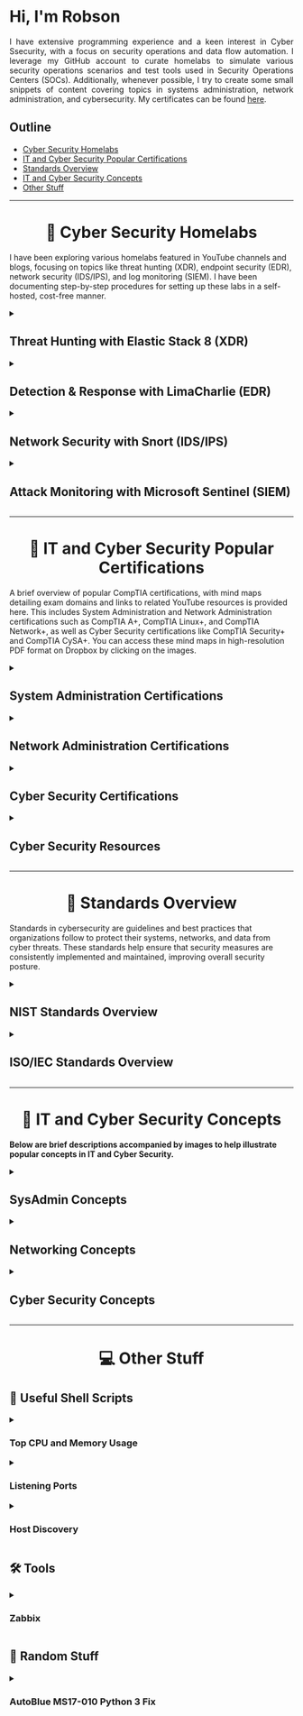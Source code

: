 <div align="justify">
    
# Hi, I'm Robson

I have extensive programming experience and a keen interest in Cyber Ssecurity, with a focus on security operations and data flow automation. I leverage my GitHub account to curate homelabs to simulate various security operations scenarios and test tools used in Security Operations Centers (SOCs). Additionally, whenever possible, I try to create some small snippets of content covering topics in systems administration, network administration, and cybersecurity. My certificates can be found [here](https://github.com/robsann/robsann/blob/main/docs/certificates.md).

</div>

## Outline

- [Cyber Security Homelabs](#cyber-security-homelabs)
- [IT and Cyber Security Popular Certifications](#it-and-cyber-sec-certs)
- [Standards Overview](#standards-overview)
- [IT and Cyber Security Concepts](#it-and-cyber-security-concepts)
- [Other Stuff](#other-stuff)

----------------------------------------------------------------------------------------------------


<h1 align="center" id="cyber-security-homelabs">🌱 Cyber Security Homelabs</h1>

I have been exploring various homelabs featured in YouTube channels and blogs, focusing on topics like threat hunting (XDR), endpoint security (EDR), network security (IDS/IPS), and log monitoring (SIEM). I have been documenting step-by-step procedures for setting up these labs in a self-hosted, cost-free manner.

<details>
<summary>
<h2 id="elastic-stack">Threat Hunting with Elastic Stack 8 (XDR)</h2>
</summary>
<span style="color:gray">

- Configured in VirtualBox an Internal Network with:
    - DHCP Server
    - Ubuntu Server (Elastic Host)
    - Windows 10 (Victim)
- Configured Elastic Stack 8 on Ubuntu Server:
    - Elastic Stack: Elasticsearch, Kibana (UI), and Elastic Agent + Integrations.
    - Integrations: Fleet Server, System, Windows, and Elastic Defend.
- Simulated two malicious tests on the Victim machine:
    - EICAR Malware Test.
    - MITRE ATT&CK Test with Red Team Automation (RTA).

**Source:** https://github.com/robsann/ElasticStackLab

</span>
</details>


<details>
<summary>
<h2 id="limacharlie">Detection & Response with LimaCharlie (EDR)</h2>
</summary>
<span style="color:gray">

- Configured in VirtualBox a NAT Network with:
    - DHCP Server and Host Gateway access.
    - Windows 11 (Target) with Windows Defender disabled, Sysmon and LimaCharlie sensor installed.
    - Ubuntu Server (Attack) with Sliver installed, a Command & Control (C2) framework by BishopFox.
- Generated in Sliver a C2 payload and executed the payload on the Target machine to start a Sliver C2 session on the Attack machine.
- Used the Sliver C2 session to perform two attacks on the Target machine:
    - LSASS access (credential-stealing attack).
    - Volume shadow copies deletion using vssadmin Windows utility (used in ransomware attacks).
- Detection and response rules were created in the LimaCharlie platform to detect the two previous attacks and take action. The rules were tested by repeating the attacks.

**Source:** https://github.com/robsann/LimaCharlieEDRTelemetry

</span>
</details>


<details>
<summary>
<h2 id="snort">Network Security with Snort (IDS/IPS)</h2>
</summary>
<span style="color:gray">

- Snort network IDS mode configuration in Ubuntu Server.
- NMAP scan detection using Snort (NIDS):
    - NMAP Ping Scan, various TCP scans including SYN, Connect, NULL, FIN, and XMAS, as well as UDP Scans.
- Attack detection using Snort (NIDS):
    - SQL injection attacks using tools like WPSCan & WordPress and Burp Suite & SQLmap.
    - Backdoor attacks using Empire post-exploitation framework and Katana penetration test framework.
    - Rogue DHCP & Rogue Routing attacks.
    - ICMP Redirect attack.

**Source:** https://github.com/robsann/NetworkSecurityWithSnort

</span>
</details>


<details>
<summary>
<h2 id="microsoft-sentinel">Attack Monitoring with Microsoft Sentinel (SIEM)</h2>
</summary>
<span style="color:gray">

- Microsoft Sentinel was used to monitor failed RDP login attempts from global attackers on an exposed Windows 10 virtual machine configured in Microsoft Azure.
- A custom log file (`failed_rdp.log`) was generated using a PowerShell script that extracts failed login events from Security Log on Event Viewer and forwards them to a third-party API to get geolocation data.
- A custom table (`FAILED_RDP_WITH_GEO_CL`) was created in Log Analytics Workspace on Microsoft Azure using the generated log file (`failed_rdp.log`). Custom fields were extracted from the table using a Kusto Query Language (KQL) query.
- A workbook was created in Microsoft Sentinel using KQL to query data from the `FAILED_RDP_WITH_GEO_CL` table to display global attackers (RDP login failure) on the world map according to physical location and magnitude (attack count).

**Source:** https://github.com/robsann/AzureSentinelSIEMAttackMap

</span>
</details>


----------------------------------------------------------------------------------------------------


<h1 align="center" id="it-and-cyber-sec-certs">📝 IT and Cyber Security Popular Certifications</h1>

A brief overview of popular CompTIA certifications, with mind maps detailing exam domains and links to related YouTube resources is provided here. This includes System Administration and Network Administration certifications such as CompTIA A+, CompTIA Linux+, and CompTIA Network+, as well as Cyber Security certifications like CompTIA Security+ and CompTIA CySA+. You can access these mind maps in high-resolution PDF format on Dropbox by clicking on the images.

<details>
<summary>
<h2 id="system-administration-cert">System Administration Certifications</h2>
</summary>
<span style="color:gray">

### CompTIA A+ Core 2 (220-1102) Objectives - [CompTIA link](https://partners.comptia.org/docs/default-source/resources/comptia-a-220-1102-exam-objectives-(3-0))

The CompTIA A+ Core 2 certification objectives cover advanced troubleshooting, operating systems, security, and software troubleshooting. It includes topics like hardware, networking, mobile devices, virtualization, and cloud computing. Candidates are tested on their ability to secure and manage various devices and technologies, ensuring comprehensive IT skills and knowledge. CompTIA A+ Core 2 demonstrates proficiency in essential IT areas.

[<img src="images/CompTIA_A+_Core_2_Legal.png" height="180" width="140" align="left">](https://www.dropbox.com/scl/fi/uv0l09lze1628ddfieiw1/CompTIA_A-_Core_2_Legal.pdf?rlkey=irlacb52g04g3fsq3mtzylmzm&dl=0)

#### Exam Domains

<li><img src="https://placehold.co/15x15/6e2a8d/6e2a8d.png"> <b><code>1.0</code> Operating Systems</b></li>
<li><img src="https://placehold.co/15x15/f36c23/f36c23.png"> <b><code>2.0</code> Security</b></li>
<li><img src="https://placehold.co/15x15/0090ba/0090ba.png"> <b><code>3.0</code> Software Troubleshooting</b></li>
<li><img src="https://placehold.co/15x15/00ae4f/00ae4f.png"> <b><code>4.0</code> Operational Procedures</b></li>
<br/>

**Professor Messer CompTIA A+ Core 2 (220-1102) course - [YouTube Link](https://www.youtube.com/watch?v=3MHDU4kFChU&list=PLG49S3nxzAnna96gzhJrzkii4hH_mgW4b&ab_channel=ProfessorMesser)**

### CompTIA Linux+ (XK0-005) Objectives - [CompTIA link](https://partners.comptia.org/docs/default-source/resources/comptia-linux-xk0-005-exam-objectives-(1-0))

The CompTIA Linux+ certification validates essential skills in Linux system administration and operation. Covering topics such as system architecture, Linux installation, package management, command line usage, file permissions, and security, this certification ensures proficiency in managing Linux-based systems. Candidates learn troubleshooting, scripting, and networking in a Linux environment, making them well-equipped for various IT roles requiring Linux expertise. Achieving CompTIA Linux+ certification demonstrates a thorough understanding of Linux systems.

[<img src='images/CompTIA_Linux+_Legal.png' height="180" width="140" align="left">](https://www.dropbox.com/scl/fi/u677w6em8zl52n5gkp4hx/CompTIA_Linux-_Legal.pdf?rlkey=bew7k8mm9nxyxes43spxmhk6f&dl=0)

#### Exam Domains

<li><img src="https://placehold.co/15x15/6e2a8d/6e2a8d.png"> <b><code>1.0</code> System Management</b></li>
<li><img src="https://placehold.co/15x15/f36c23/f36c23.png"> <b><code>2.0</code> Security</b></li>
<li><img src="https://placehold.co/15x15/0090ba/0090ba.png"> <b><code>3.0</code> Scripting, Containers, and Automation</b></li>
<li><img src="https://placehold.co/15x15/5fa511/5fa511.png"> <b><code>4.0</code> Troubleshooting</b></li>
<br/>

**Shawn Powers' CompTIA Linux+ (XK0-005) prep (in progress) - [YouTube Link](https://www.youtube.com/watch?v=niPWk7tgD2Q&list=PL78ppT-_wOmuwT9idLvuoKOn6UYurFKCp&ab_channel=ShawnPowers)**

</span>
</details>

<details>
<summary>
<h2 id="network-administration-cert">Network Administration Certifications</h2>
</summary>
<span style="color:gray">

### CompTIA Network+ (N10-008) Objectives - [CompTIA link](https://partners.comptia.org/docs/default-source/resources/comptia-network-n10-008-exam-objectives-(2-0))

The CompTIA Network+ certification validates essential skills in networking, covering topics such as network architecture, security, troubleshooting, and cloud technologies. Candidates learn to design and implement functional networks, configure network devices, and manage network security protocols. The certification also emphasizes practical skills in areas like network installation, configuration, and diagnostics, ensuring proficiency in both wired and wireless networks. Overall, CompTIA Network+ certification demonstrates expertise in network administration.

[<img src='images/CompTIA_Network+_Legal.png' height="210" width="140" align="left">](https://www.dropbox.com/scl/fi/9ahsruoiweigfj1qth5bp/CompTIA_Network-_Legal.pdf?rlkey=0kb5fz8d8s79ked4bzzpgeurv&dl=0)

#### Exam Domains

<li><img src="https://placehold.co/15x15/9c40a6/9c40a6.png"> <b><code>1.0</code> Networking Fundamentals</b></li>
<li><img src="https://placehold.co/15x15/f2581c/f2581c.png"> <b><code>2.0</code> Network Implementations</b></li>
<li><img src="https://placehold.co/15x15/0b90bf/0b90bf.png"> <b><code>3.0</code> Network Operations</b></li>
<li><img src="https://placehold.co/15x15/b5da17/b5da17.png"> <b><code>4.0</code> Network Security</b></li>
<li><img src="https://placehold.co/15x15/004e72/004e72.png"> <b><code>5.0</code> Network Troubleshooting</b></li>
<br/>

**Professor Messer CompTIA Network+ (N10-008) course - [YouTube Link](https://www.youtube.com/watch?v=As6g6IXcVa4&list=PLG49S3nxzAnlCJiCrOYuRYb6cne864a7G)**

</span>
</details>

<details>
<summary>
<h2 id="cyber-security-cert">Cyber Security Certifications</h2>
</summary>
<span style="color:gray">

### CompTIA Security+ (SY0-501) Objectives - [CompTIA link](https://www.comptia.jp/pdf/Security%2B%20SY0-501%20Exam%20Objectives.pdf)

The CompTIA Security+ certification objectives cover essential topics in cybersecurity, including network security, threats and vulnerabilities, access control, identity management, cryptography, and risk management. It also emphasizes security compliance, incident response, and security architecture. Successfully mastering these objectives demonstrates proficiency in securing IT systems.

[<img src='images/CompTIA_Security+_Legal.png' height="240" width="140" align="left">](https://www.dropbox.com/scl/fi/pqs0pm897xufw0f3jzqhd/CompTIA_Security-_Legal.pdf?rlkey=nqhsmt3kgkzq5324dumz3pd99&dl=0)

#### Exam Domains

<li><img src="https://placehold.co/15x15/0b90bf/0b90bf.png"> <b><code>1.0</code> Threats, Attacks and Vulnerabilities</b></li>
<li><img src="https://placehold.co/15x15/b5da17/b5da17.png"> <b><code>2.0</code> Technologies and Tools</b></li>
<li><img src="https://placehold.co/15x15/f2581c/f2581c.png"> <b><code>3.0</code> Architecture and Design</b></li>
<li><img src="https://placehold.co/15x15/004e72/004e72.png"> <b><code>4.0</code> Identity and Access Management</b></li>
<li><img src="https://placehold.co/15x15/62a70f/62a70f.png"> <b><code>5.0</code> Risk Management</b></li>
<li><img src="https://placehold.co/15x15/f4a00f/f4a00f.png"> <b><code>6.0</code> Cryptography and PKI</b></li>
<br/>

**Professor Messer's CompTIA Security+ (SY0-501) course - [YouTube Link](https://www.youtube.com/watch?v=JU5zkddWits&list=PLG49S3nxzAnnVhoAaL4B6aMFDQ8_gdxAy&ab_channel=ProfessorMesser)**

### CompTIA Cybersecurity Analyst (CySA+) (CS0-003) Objectives - [CompTIA link](https://partners.comptia.org/docs/default-source/resources/comptia-cysa-cs0-003-exam-objectives-2-0.pdf)

The CompTIA Cybersecurity Analyst (CySA+) certification focuses on identifying and responding to security threats and vulnerabilities in a cybersecurity context. CySA+ certified professionals demonstrate skills in threat detection, analysis, and response using various tools and techniques. They are proficient in analyzing data to identify vulnerabilities, threats, and risks to an organization's information systems. CySA+ certification validates expertise in cybersecurity operations, enhancing an individual's ability to protect and secure organizational assets against cyber threats.

[<img src='images/CompTIA_CySA+_Legal.png' height="180" width="140" align="left">](https://www.dropbox.com/scl/fi/5vt0e27y6buj902nbz0wu/CompTIA_CySA-_Legal.pdf?rlkey=yhogwiipsb8nykzaeeru4l7tr&dl=0)

#### Exam Domains

<li><img src="https://placehold.co/15x15/6e2a8d/6e2a8d.png"> <b><code>1.0</code> Security Operations</b></li>
<li><img src="https://placehold.co/15x15/f36c23/f36c23.png"> <b><code>2.0</code> Vulnerability Management</b></li>
<li><img src="https://placehold.co/15x15/0090ba/0090ba.png"> <b><code>3.0</code> Incident Response and Management</b></li>
<li><img src="https://placehold.co/15x15/f1a91e/f1a91e.png"> <b><code>4.0</code> Reporting and Communication</b></li>
<br>

</span>
</details>

<details>
<summary>
<h2 id="cyber-security-resources">Cyber Security Resources</h2>
</summary>
<span style="color:gray">

### Cyber Security Domains from 2021 (credits to [MyDFIR](https://www.youtube.com/@MyDFIR))

Mind map from 2021 that provides a comprehensive overview of the various domains within cyber security.

<img src='images/cybersecurity_domains_2021.png' align="center">

### Hands-on Platforms for Cyber Security Operations

- **[LetsDefend](https://letsdefend.io/):** Hands-on security operations training with alert addressing on simulated SOC environment.
- **[CyberDefenders](https://cyberdefenders.org/):** A blue team training platform.
- **[TryHackMe](https://tryhackme.com/):** Hands-on cyber security training with offensive and defensive paths.
- **[HackTheBox](https://www.hackthebox.com/):** Hands-on cyber security training with offensive and defensive paths.
</div>

</span>
</details>


----------------------------------------------------------------------------------------------------


<h1 align="center" id="standards-overview">📁 Standards Overview</h1>

Standards in cybersecurity are guidelines and best practices that organizations follow to protect their systems, networks, and data from cyber threats. These standards help ensure that security measures are consistently implemented and maintained, improving overall security posture.

<details>
<summary>
<h2 id="nist-standards-overview">NIST Standards Overview</h2>
</summary>


<details>
<summary>
<h3 id="cyber-security-resources">The NIST Cybersecurity Framework (CSF) 2.0</h3>
</summary>

- The NIST Cybersecurity Framework (CSF) 2.0 is a set of guidelines and best practices for **managing cybersecurity risks**.
- It provides a common language for organizations to **communicate about cybersecurity** and **assess** their current **cybersecurity posture**.
- The framework helps organizations **identify**, **protect**, **detect**, **respond** to, and **recover** from cybersecurity threats.
- It is a flexible and customizable tool that can be adapted to meet the specific needs of different organizations.

[<img src="images/NIST_CSF_2.0.png" width="270" align="left">](https://github.com/robsann/robsann/blob/main/docs/NIST_Cybersecurity_Framework_CSF_2.0.pdf)

### Table of Contents

<li><b><code>1.</code>Cybersecurity Framework (CSF) Overview</b></li>
<li><b><code>2.</code>Introduction to the CSF Core</b></li>
<li><b><code>3.</code>Introduction to CSF Profiles and Tiers</b></li>
<li><b><code>4.</code>Introduction to Online Resources That Supplement the CSF</b></li>
<li><b><code>5.</code>Improving Cybersecurity Risk Communication and Integration</b></li>

<br><br><br><br><br>
</details>


<details>
<summary flex-shrink="0">
<h3 id="nist-sp-800-12">NIST SP 800-12 Rev. 1:<br> An Introduction to Information Security</h3>
</summary>

- NIST SP 800-12 Rev. 1 is a publication that serves as an introduction to information security.
- It provides guidance on understanding the importance of **information security**, the **risks and threats** that organizations face, and the best practices for **protecting information assets**.
- The document covers topics such as **security policies**, **risk management**, **security controls**, and **incident response**.
- It is designed to help organizations establish a strong foundation for their information security programs and ensure the confidentiality, integrity, and availability of their data and systems.

[<img src="images/NIST_sp_800-12.png" width="270" align="left">](https://github.com/robsann/robsann/blob/main/docs/NIST_sp_800-12_rev1.pdf)

### Table of Content

<li><b><code>1.</code>Introduction</b></li>
<li><b><code>2.</code>Elements of Information Security</b></li>
<li><b><code>3.</code>Roles and Responsibilities</b></li>
<li><b><code>4.</code>Threats and Vulnerabilities: A Brief Overview</b></li>
<li><b><code>5.</code>Information Security Policy</b></li>
<li><b><code>6.</code>Information Security Risk Management</b></li>
<li><b><code>7.</code>Assurance</b></li>
<li><b><code>8.</code>Security Considerations in System Support and Operations</b></li>
<li><b><code>9.</code>Cryptography</b></li>
<li><b><code>10.</code>Control Families</b></li>

</details>


<details>
<summary>
<h3 id="nist-sp-800-37">NIST SP 800-37 Rev. 2:<br> Risk Management Framework for Information Systems and Organizations</h3>
</summary>

- NIST SP 800-37 Rev. 2 is a publication that outlines a structured approach to managing risks associated with information systems and organizations.
- The framework provides a systematic process for **identifying, assessing, and responding to risks**, with the goal of protecting critical assets and ensuring the confidentiality, integrity, and availability of information.
- It emphasizes **continuous monitoring and improvement**, as well as **collaboration** between stakeholders to effectively manage and mitigate risks.
- The framework is designed to be flexible and scalable, making it applicable to organizations of all sizes and industries.

[<img src="images/NIST_sp_800-37.png" width="270" align="left">](https://github.com/robsann/robsann/blob/main/docs/NIST_sp_800-37_rev2.pdf)

### Table of Contents

<li><b><code>1.</code>Introduction</b></li>
<li><b><code>2.</code>The Fundamentals</b></li>
<li><b><code>3.</code>The Process</b></li>

<br><br><br><br><br><br><br><br><br>
</details>


<details>
<summary>
<h3 id="nist-sp-800-53">NIST SP 800-53 Rev. 5:<br> Security and Privacy Controls for Information Systems and Organizations</h3>
</summary>

- NIST SP 800-53 Rev. 5 is a publication that provides a comprehensive set of security and privacy controls for information systems and organizations.
- These controls are designed to help organizations **protect** their **sensitive information** and **systems** from **various threats**, including **cyber attacks**, **data breaches**, and **unauthorized access**.
- The publication outlines a framework for implementing **security and privacy measures**, including **policies**, **procedures**, and **technical safeguards**, to ensure the confidentiality, integrity, and availability of information.
- It is widely used by government agencies, private sector organizations, and other entities to enhance their cybersecurity posture and compliance with regulations.

[<img src="images/NIST_sp_800-53.png" width="270" align="left">](https://github.com/robsann/robsann/blob/main/docs/NIST_sp_800-53_rev5.pdf)

### Table of Contents

<li><b><code>1.</code>Introduction</b></li>
<li><b><code>2.</code>The Fundamentals</b></li>
<li><b><code>3.</code>The Controls</b></li>

<br><br><br><br><br><br><br><br><br>
</details>


<details>
<summary>
<h3 id="nist-sp-800-61">NIST SP 800-61 Rev 2:<br> Computer Security Incident Handling Guide</h3>
</summary>

- NIST SP 800-61 Rev 2 is a comprehensive guide to help organizations effectively respond to and manage computer security incidents.
- It provides a structured approach for **handling incidents**, including **preparation**, **detection**, **analysis**, **containment**, **eradication**, **recovery**, and **post-incident activities**.
- The guide outlines best practices for **incident response**, including **establishing an incident response team**, **creating incident response policies and procedures**, and **conducting post-incident reviews** to improve future incident handling.
- By following the guidelines outlined in NIST SP 800-61 Rev 2, organizations can better protect their systems and data from cyber threats.

[<img src="images/NIST_sp_800-61.png" width="270" align="left">](https://github.com/robsann/robsann/blob/main/docs/NIST_sp_800-61_rev2.pdf)

### Table of Contents

<b>Executive Summary</b>

<li><b><code>1.</code>Introduction</b></li>
<li><b><code>2.</code>Organizing a Computer Security Incident Response Capability</b></li>
<li><b><code>3.</code>Handling an Incident</b></li>
<li><b><code>4.</code>Coordination and Information Sharing</b></li>

<br><br><br><br><br><br>
</details>


<details>
<summary>
<h3 id="nist-sp-800-63-3">NIST SP 800-63-3:<br> Digital Identity Guidelines</h3>
</summary>

- NIST SP 800-63-3 is a set of guidelines created to help organizations improve the security and usability of digital identity systems.
- The guidelines provide recommendations for **identity proofing**, **authentication**, and **lifecycle management**, with a focus on **protecting against identity theft and fraud**.
- By following these guidelines, organizations can enhance the security of their digital systems and better protect the privacy and security of their users' identities.

[<img src="images/NIST_sp_800-63-3.png" width="270" align="left">](https://github.com/robsann/robsann/blob/main/docs/NIST_sp_800-63-3.pdf)

### Table of Contents

<li><b><code>1.</code>Purpose</b></li>
<li><b><code>2.</code>Introduction</b></li>
<li><b><code>3.</code>Definitions and Abbreviations</b></li>
<li><b><code>4.</code>Digital Identity Model</b></li>
<li><b><code>5.</code>Digital Identity Risk Management</b></li>
<li><b><code>6.</code>Selecting Assurance Levels</b></li>
<li><b><code>7.</code>Federation Considerations</b></li>
<li><b><code>8.</code>References</b></li>

<br><br>
</details>


<details>
<summary>
<h3 id="nist-sp-800-82">NIST SP 800-82 Rev. 3:<br> Guide to Operational Technology (OT) Security</h3>
</summary>

- NIST SP 800-82 Rev. 3 is a guide developed to help organizations secure their Operational Technology (OT) systems.
- It provides recommendations and best practices for **protecting OT systems**, which are used to **monitor and control physical processes in industries** such as **manufacturing**, **energy**, and **transportation**.
- The guide covers topics such as **risk management**, **access control**, **network security**, and **incident response**, helping organizations to identify and mitigate potential threats to their OT systems and ensure the reliability and safety of their operations.

[<img src="images/NIST_sp_800-82.png" width="270" align="left">](https://github.com/robsann/robsann/blob/main/docs/NIST_sp_800-82_rev1.pdf)

### Table of Contents

<li><b><code>1.</code>Introduction</b></li>
<li><b><code>2.</code>OT Overview</b></li>
<li><b><code>3.</code>OT Cybersecurity Program Development</b></li>
<li><b><code>4.</code>Risk Management for OT Systems</b></li>
<li><b><code>5.</code>OT Cybersecurity Architecture</b></li>
<li><b><code>6.</code>Applying the Cybersecurity Framework to OT</b></li>

<br><br><br><br><br>
</details>


<details>
<summary>
<h3 id="nist-sp-800-115">NIST SP 800-115:<br> Technical Guide to Information Security Testing and Assessment</h3>
</summary>

- NIST SP 800-115 is a technical guide that provides organizations with guidance on conducting information security testing and assessments.
- The document outlines best practices for evaluating the **effectiveness of security controls**, **identifying vulnerabilities**, and **assessing the overall security posture** of an organization's **systems and networks**.
- It covers various **testing methodologies**, **tools**, and **techniques** that can be used to assess the security of an organization's information systems.
- The guide aims to help organizations improve their security posture and protect their sensitive information from cyber threats.

[<img src="images/NIST_sp_800-115.png" width="270" align="left">](https://github.com/robsann/robsann/blob/main/docs/NIST_sp_800-115.pdf)

### Table of Contents

Executive Summary

<li><b><code>1.</code>Introduction</b></li>
<li><b><code>2.</code>Security Testing and Examination Overview</b></li>
<li><b><code>3.</code>Review Techniques</b></li>
<li><b><code>4.</code>Target Identification and Analysis Techniques</b></li>
<li><b><code>5.</code>Target Vulnerability Validation Techniques</b></li>
<li><b><code>6.</code>Security Assessment Planning</b></li>
<li><b><code>7.</code>Security Assessment Execution</b></li>
<li><b><code>8.</code>Post-Testing Activities</b></li>

<br>
</details>

</details>


<details>
<summary>
<h2 id="nist-standards-overview">ISO/IEC Standards Overview</h2>
</summary>

<details>
<summary>
<h3 id="isoiec-27001">ISO/IEC 27001:2022:<br> Information Security Management System (ISMS)</h3>
</summary>

- ISO/IEC 27001 is an internationally recognized standard that outlines the requirements for establishing, implementing, maintaining, and continually improving an Information Security Management System (ISMS).
- The ISMS is a systematic approach to managing sensitive company information, ensuring its confidentiality, integrity, and availability.
- By implementing ISO/IEC 27001, organizations can identify and mitigate **information security risks**, **comply with legal and regulatory requirements**, and **demonstrate their commitment to protecting data**.
- This standard helps organizations build a culture of security, improve their reputation, and enhance customer trust.

[<img src="images/isoiec_27001.png" width="270" align="left">](https://github.com/robsann/robsann/blob/main/docs/isoiec_27001-2022.pdf)

### Contents

<li><b><code>1.</code>Scope</b></li>
<li><b><code>2.</code>Normative references</b></li>
<li><b><code>3.</code>Terms and definitions</b></li>
<li><b><code>4.</code>Context of the organization</b></li>
<li><b><code>5.</code>Leadership</b></li>
<li><b><code>6.</code>Planning</b></li>
<li><b><code>7.</code>Support</b></li>
<li><b><code>8.</code>Operation</b></li>
<li><b><code>9.</code>Performance evaluation</b></li>
<li><b><code>10.</code>Improvement</b></li>

<br><br><br><br>
</details>

<details>
<summary>
<h3 id="isoiec-27002">ISO/IEC 27002:2022:<br> Information security controls</h3>
</summary>

- ISO/IEC 27002 is a globally recognized standard that provides guidelines and best practices for implementing information security controls within an organization.
- It covers a wide range of security topics, including **risk assessment**, **access control**, **cryptography**, **incident management**, and **compliance**.
- The standard helps organizations establish a comprehensive framework for protecting their information assets and managing security risks effectively.
- By following the recommendations outlined in ISO/IEC 27002, organizations can improve their overall security posture, enhance their resilience to cyber threats, and demonstrate their commitment to safeguarding sensitive information.

[<img src="images/isoiec_27002.png" width="270" align="left">](https://github.com/robsann/robsann/blob/main/docs/isoiec_27002-2022.pdf)

### Contents

<li><b><code>1.</code>Scope</b></li>
<li><b><code>2.</code>Normative references</b></li>
<li><b><code>3.</code>Terms, definitions and abbreviated terms</b></li>
<li><b><code>4.</code>Structure of this document</b></li>
<li><b><code>5.</code>Organizational controls</b></li>
<li><b><code>6.</code>People controls</b></li>
<li><b><code>7.</code>Physical controls</b></li>
<li><b><code>8.</code>Technological controls</b></li>

<br><br><br><br><br>
</details>

<details>
<summary>
<h3 id="isoiec-27005">ISO/IEC 27005:2022:<br> Guidance on managing information security risks</h3>
</summary>

- ISO/IEC 27005 is a standard that provides guidelines for implementing an effective information security risk management process.
- It helps organizations **identify**, **assess**, and **manage risks to their information assets**.
- The standard outlines a systematic approach to **risk management**, including **risk assessment**, **risk treatment**, and **risk monitoring** and **review**.
- By following the principles and guidelines set forth in ISO/IEC 27005, organizations can better protect their sensitive information from threats and vulnerabilities, ensuring the confidentiality, integrity, and availability of their data.
- This standard is essential for organizations looking to establish a robust information security risk management framework.

[<img src="images/isoiec_27005.png" width="270" align="left">](https://github.com/robsann/robsann/blob/main/docs/isoiec_27005-2022.pdf)

### Contents

<li><b><code>1.</code>Scope</b></li>
<li><b><code>2.</code>Normative references</b></li>
<li><b><code>3.</code>Terms and definitions</b></li>
<li><b><code>4.</code>Structure of this document</b></li>
<li><b><code>5.</code>Information security risk management</b></li>
<li><b><code>6.</code>Context establishment</b></li>
<li><b><code>7.</code>Information security risk assessment process</b></li>
<li><b><code>8.</code>Information security risk treatment process</b></li>
<li><b><code>9.</code>Operation</b></li>
<li><b><code>10.</code>Leveraging related ISMS processes</b></li>

<br><br>
</details>

<details>
<summary>
<h3 id="isoiec-27017">ISO/IEC 27017:2015:<br> Code of Practice for Information Security Controls for Cloud Services</h3>
</summary>

- ISO/IEC 27017 is a code of practice that provides guidelines for implementing information security controls in cloud services.
- It outlines specific security measures that cloud service providers should implement to protect the confidentiality, integrity, and availability of data stored in the cloud.
- The standard covers areas such as **data encryption**, **access control**, **incident response**, and **compliance with legal and regulatory requirements**.
- By following the guidelines outlined in ISO/IEC 27017, organizations can ensure that their data is secure and protected when using cloud services.

[<img src="images/isoiec_27017.png" width="270" align="left">](https://github.com/robsann/robsann/blob/main/docs/isoiec_27017-2015.pdf)

### Contents

<li><b><code>1.</code>Scope</b></li>
<li><b><code>2.</code>Normative references</b></li>
<li><b><code>3.</code>Definitions and abbreviations</b></li>
<li><b><code>4.</code>Cloud sector-specific concepts</b></li>
<li><b><code>5.</code>Information security policies</b></li>
<li><b><code>6.</code>Organization of information security</b></li>
<li><b><code>7.</code>Human resource security</b></li>
<li><b><code>8.</code>Asset management</b></li>
<li><b><code>9.</code>Access control</b></li>
<li><b><code>10.</code>Cryptography</b></li>
<li><b><code>11.</code>Physical and environmental security</b></li>
<li><b><code>12.</code>Operations security</b></li>
<li><b><code>13.</code>Communications security</b></li>
<li><b><code>14.</code>System acquisition, development and maintenance
<li><b><code>15.</code>Supplier relationships</b></li>
<li><b><code>16.</code>Information security incident management</b></li>
<li><b><code>17.</code>Information security aspects of business continuity management</b></li>
<li><b><code>18.</code>Compliance</b></li>

</details>

<details>
<summary>
<h3 id="isoiec-27018">ISO/IEC 27018:2019:<br> Code of practice for protection of personally identifiable information (PII)<br> in public clouds acting as PII processors</h3>
</summary>

- ISO/IEC 27018 is a code of practice that provides guidelines for protecting personal data in the cloud.
- It outlines specific controls and measures that cloud service providers should implement to ensure the privacy and security of personal information stored in the cloud.
- This standard addresses issues such as **data encryption**, **data retention**, **data access controls**, and **transparency in data processing**.
- By following the guidelines set forth in ISO/IEC 27018, organizations can demonstrate their commitment to protecting personal data and build trust with their customers regarding the handling of their sensitive information in the cloud.

[<img src="images/isoiec_27018.png" width="270" align="left">](https://github.com/robsann/robsann/blob/main/docs/isoiec_27018-2019.pdf)

### Contents

<li><b><code>1.</code>Scope</b></li>
<li><b><code>2.</code>Normative references</b></li>
<li><b><code>3.</code>Terms and definitions</b></li>
<li><b><code>4.</code>Overview</b></li>
<li><b><code>5.</code>Information security policies</b></li>
<li><b><code>6.</code>Organization of information security</b></li>
<li><b><code>7.</code>Human resource security</b></li>
<li><b><code>8.</code>Asset management</b></li>
<li><b><code>9.</code>Access control</b></li>
<li><b><code>10.</code>Cryptography</b></li>
<li><b><code>11.</code>Physical and environmental security</b></li>
<li><b><code>12.</code>Operations security</b></li>
<li><b><code>13.</code>Communications security</b></li>
<li><b><code>14.</code>System acquisition, development and maintenance</b></li>
<li><b><code>15.</code>Supplier relationships</b></li>
<li><b><code>16.</code>Information security incident management</b></li>
<li><b><code>17.</code>Information security aspects of business continuity management</b></li>
<li><b><code>18.</code>Compliance</b></li>

</details>

<details>
<summary>
<h3 id="isoiec-27701">ISO/IEC 27701:2019:<br> Privacy Information Management System (PIMS)</h3>
</summary>

- ISO/IEC 27701 is a standard that provides guidelines for establishing, implementing, maintaining, and continually improving a Privacy Information Management System (PIMS).
- It is an extension to the ISO/IEC 27001 standard, focusing specifically on **privacy management** within an organization.
- The standard helps organizations to **identify and manage privacy risks**, **comply with privacy regulations**, and **build trust with stakeholders** by demonstrating a commitment to protecting personal information.
- By implementing ISO/IEC 27701, organizations can enhance their privacy practices, improve data protection measures, and ensure the confidentiality, integrity, and availability of personal information.

[<img src="images/isoiec_27701.png" width="270" align="left">](https://github.com/robsann/robsann/blob/main/docs/isoiec_27707-2019.pdf)

### Contents

<li><b><code>1.</code>Scope</b></li>
<li><b><code>2.</code>Normative references</b></li>
<li><b><code>3.</code>Terms, definitions and abbreviations</b></li>
<li><b><code>4.</code>General</b></li>
<li><b><code>5.</code>PIMS-specific requirements related to ISO/IEC 27001</b></li>
<li><b><code>6.</code>PIMS-specific guidance related to ISO/IEC 27002</b></li>
<li><b><code>7.</code>Additional ISO/IEC 27002 guidance for PII controllers</b></li>
<li><b><code>8.</code>Additional ISO/IEC 27002 guidance for PII processors</b></li>

<br><br><br><br><br>
</details>

</details>


----------------------------------------------------------------------------------------------------


<h1 align="center" id="it-and-cyber-security-concepts">💾 IT and Cyber Security Concepts</h1>

Below are brief descriptions accompanied by images to help illustrate popular concepts in IT and Cyber Security.

<details>
<summary>
<h2 id="sysadmin-concepts">SysAdmin Concepts</h2>
</summary>
<span style="color:gray">

### Linux File System

The Linux File System is a hierarchical structure that organizes and stores files on a Linux system. It uses a tree-like directory structure, starting with the root directory ("/"), with directories and files arranged systematically to facilitate efficient file management and access.

<div align="center">
<img src='images/linux_file_system.png' width="45%">
</div>
<br>

### Linux File Permissions

Linux File Permissions dictate the access level of users (owner, group, and others) to files and directories. They are represented by read, write, and execute permissions, providing control over file security and user interactions.

<div align="center">
<img src='images/linux_file_permissions.png' width="75%">
</div>
<br>

### Linux Useful Commands

Linux commands help users navigate the file system, interact with the files, and administer the entire system using the command line interface.

**Note:** Use the `man` command to display the manual page for other commands (e.g., `man ls`), providing detailed documentation and usage instructions, or use the `--help` option (e.g., `ls --help`) for a quick overview of the command options.

<div align="center">
<img src='images/linux_commands.png' width="75%">
</div>
<br>

### Linux Useful Files

- **Configuration files (/etc/)** store system-wide settings, preferences, and configurations for various applications, facilitating centralized management.
- **System Info files (/proc/)** provide a virtual file system exposing kernel and process information, allowing dynamic access to real-time system details and parameters.
- **Log files (/var/log/)** store system and application logs, aiding in troubleshooting by capturing events, errors, and diagnostic information for analysis and monitoring.

<div align="center">
<img src='images/linux_files_and_logs.png' width="70%">
</div>
<br>

</span>
</details>

<details>
<summary>
<h2 id="networking-concepts">Networking Concepts</h2>
</summary>
<span style="color:gray">

### OSI Model

The Open Systems Interconnection (OSI) model is a conceptual framework used to describe how network communications work. The OSI model characterizes computing functions into a universal set of rules and requirements in order to support interoperability between different products and software.

<div align="center">
<img src='images/osi_model.png'>
</div>
<br>

### TCP vs UDP

TCP (Transmission Control Protocol) is a connection-oriented and reliable transport layer protocol, that ensures data integrity and ordered delivery. UDP (User Datagram Protocol) is a connectionless and lightweight transport layer protocol that sacrifices reliability for reduced latency, making it suitable for real-time applications where occasional data loss is acceptable.

<div align="center">
<img src='images/tcp_vs_udp.png' width="70%">
</div>
<br>

### DHCP

The Dynamic Host Configuration Protocol (DHCP) is a network management protocol used on IP networks that in 4 steps, automatically assigns IP addresses and other communication parameters to devices connected to the network using a client-server architecture.

<div align="center">
<img src='images/dhcp.png' width="75%">
</div>
<br>

### DNS

The Domain Name System (DNS) is a naming database that translates human-readable domain names (e.g., www.example.com) to machine-readable IP addresses (e.g., 93.184.216.34) used for device communication. If the website is not cached, the DNS resolver will query Root Servers, Top-Level Domain (TLD) Servers, and Authoritative Nameservers to retrieve the IP address.

<div align="center">
<img src='images/dns.png' width="85%">
</div>
<br>

</span>
</details>

<details>
<summary>
<h2 id="cyber-security-concepts">Cyber Security Concepts</h2>
</summary>
<span style="color:gray">

### The CIA Triad

The CIA Triad is a fundamental concept in information security, representing the core principles of **Confidentiality** (ensuring data privacy), **Integrity** (maintaining data accuracy and trustworthiness), and **Availability** (ensuring data accessibility). These principles guide security measures and strategies to protect information assets in various computing environments.

<div align="center">
<img src='images/cia_triad.png' width="75%">
</div>
<br>

### The Cyber Kill Chain

The Cyber Kill Chain is a framework outlining the stages of a cyber attack, from initial reconnaissance to achieving the attacker's objectives, providing a structured approach for understanding, analyzing, and defending against advanced cyber threats.

<div align="center">
<img src='images/cyber_kill_chain.png' width="75%">
</div>
<br>

### MITRE ATT&CK Matrix

[MITRE ATT&CK (Adversarial Tactics, Techniques, and Common Knowledge)](https://attack.mitre.org/) is a knowledge base that catalogs and describes the tactics, techniques, and procedures used by cyber adversaries. It provides a comprehensive framework for understanding and analyzing the full spectrum of cyber threats, aiding organizations in improving their detection, defense, and response capabilities.

<div align="center">
<img src='images/mitre_att&ck.png' width="100%">
</div>
<br>

### Pyramid of Pain

The Pyramid of Pain is a conceptual framework in cybersecurity that categorizes indicators of compromise (IOCs) in six levels based on the difficulty for adversaries to change or evade detection. The pyramid is structured in ascending order of difficulty, as illustrated below:

<div align="center">
<img src='images/pyramid_of_pain.png' width="85%">
</div>
<br>

### SOC Technologies

Security Operations Center (SOC) technologies encompass a range of tools designed to monitor, analyze, and respond to cyber security threats. These include SIEM for log analysis, EDR for endpoint protection, SOAR for orchestration, and other solutions that collectively fortify an organization's cyber security posture.

<div align="center">
<img src='images/soc_technologies.png' width="75%">
</div>
<br>

### NIST Incident Response Framework

The NIST Incident Response Framework provides a systematic approach for organizations to prepare for, detect, respond to, and recover from cybersecurity incidents. It guides the development of robust incident response capabilities through a four-phase process: preparation, detection and analysis, containment, eradication, recovery, and post-incident activity.

<div align="center">
<img src='images/nist_ir.png' width="65%">
</div>
<br>

### SANS Incident Response Framework

The SANS Incident Response Framework provides a structured approach for organizations to effectively respond to cybersecurity incidents, comprising six key phases: Preparation, Identification, Containment, Eradication, Recovery, and Lessons Learned. It guides the development of robust incident response capabilities to detect, mitigate, and recover from security incidents.

<div align="center">
<img src='images/sans_ir.png' width="75%">
</div>
<br>

</span>
</details>


----------------------------------------------------------------------------------------------------


<h1 align="center" id="other-stuff">💻 Other Stuff</h1>

## 📣 Useful Shell Scripts

<details>
<summary>
<h3>Top CPU and Memory Usage</h3>
</summary>
<span style="color:gray">

This script utilizes the `ps` command to display the top n processes based on CPU and Memory usage. You can access the script by clicking [here](https://github.com/robsann/robsann/blob/main/scripts/mem_and_cpu_usage.sh).

<div align="center">
<img src='images/mem_cpu_usage.png' width="90%">
</div>

</span>
</details>

<details>
<summary>
<h3>Listening Ports</h3>
</summary>
<span style="color:gray">

This script utilizes the `ss` and `ps` commands to show the listening ports along with the corresponding process and user names, as well as the PID number. You can access the script by clicking [here](https://github.com/robsann/robsann/blob/main/scripts/listening_ports.sh).

<div align="center">
<img src='images/listening_ports.png' width="90%">
</div>

</span>
</details>

<details>
<summary>
<h3>Host Discovery</h3>
</summary>
<span style="color:gray">

This script utilizes Nmap to retrieve the IP addresses and MAC addresses of devices connected to the network, then compiles them into a table. You can access the script by clicking [here](https://github.com/robsann/robsann/blob/main/scripts/host_discovery.sh).

<div align="center">
<img src='images/host_discovery.png' width="90%">
</div>

</span>
</details>


## 🛠️ Tools

<details>
<summary>
<h3>Zabbix</h3>
</summary>
<span style="color:gray">

Zabbix is an open-source monitoring software tool used for monitoring the performance and availability of servers, network devices, and other IT infrastructure components. It provides real-time monitoring, alerting, and visualization features to help IT teams identify and resolve issues quickly. Zabbix can monitor a wide range of devices and applications, making it a versatile tool for managing and maintaining IT systems.

The procedure for the Zabbix installation can be found [here](https://github.com/robsann/robsann/blob/main/docs/zabbix_install.md).

<details>
<summary>
<h4>Screenshots</h4>
</summary>
<span style="color:gray">

- **Docker containers**

<img src='images/zabbix0.png' width="90%">

- **Dashboards**

<img src='images/zabbix1.png' width="90%">

- **Hosts monitoring**

<img src='images/zabbix2.png' width="90%">

- **Problems monitoring**

<img src='images/zabbix3.png' width="90%">

- **Host dashboard**

<img src='images/zabbix4.png' width="90%">


</span>
</details>

</span>
</details>


## 🎯 Random Stuff

<details>
<summary>
<h3>AutoBlue MS17-010 Python 3 Fix</h3>
</summary>
<span style="color:gray">

I wrote a suggestion to address the issue related to `bytes` and `str` types when running the AutoBlue MS17-010 exploit on Python 3, which was originally developed for Python 2. You can access the suggestions by clicking [here](https://github.com/robsann/AutoBlue-MS17-010-python3-fix).

</span>
</details>


<!--
**robsann/robsann** is a ✨ _special_ ✨ repository because its `README.md` (this file) appears on your GitHub profile.

Here are some ideas to get you started:

- 🔭 I’m currently working on ...
- 🌱 I’m currently learning ...
- 👯 I’m looking to collaborate on ...
- 🤔 I’m looking for help with ...
- 💬 Ask me about ...
- 📫 How to reach me: ...
- 😄 Pronouns: ...
- ⚡ Fun fact: ...
-->
